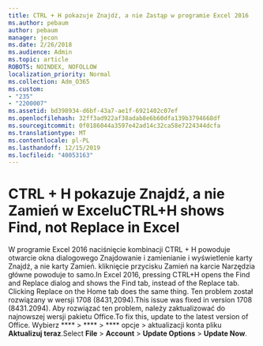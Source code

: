 ```yaml
---
title: CTRL + H pokazuje Znajdź, a nie Zastąp w programie Excel 2016
ms.author: pebaum
author: pebaum
manager: jecon
ms.date: 2/26/2018
ms.audience: Admin
ms.topic: article
ROBOTS: NOINDEX, NOFOLLOW
localization_priority: Normal
ms.collection: Adm_O365
ms.custom:
- "235"
- "2200007"
ms.assetid: bd398934-d6bf-43a7-ae1f-6921402c07ef
ms.openlocfilehash: 32ff3ad922af38adab8e6b60dfa139b3794668df
ms.sourcegitcommit: 0f0186044a3597e42ad14c32ca58e7224344dcfa
ms.translationtype: MT
ms.contentlocale: pl-PL
ms.lasthandoff: 12/15/2019
ms.locfileid: "40053163"
---
```

# <a name="ctrlh-shows-find-not-replace-in-excel"></a><span data-ttu-id="48480-102">CTRL + H pokazuje Znajdź, a nie Zamień w Excelu</span><span class="sxs-lookup"><span data-stu-id="48480-102">CTRL+H shows Find, not Replace in Excel</span></span>

<span data-ttu-id="48480-103">W programie Excel 2016 naciśnięcie kombinacji CTRL + H powoduje otwarcie okna dialogowego Znajdowanie i zamienianie i wyświetlenie karty Znajdź, a nie karty Zamień. kliknięcie przycisku Zamień na karcie Narzędzia główne powoduje to samo.</span><span class="sxs-lookup"><span data-stu-id="48480-103">In Excel 2016, pressing CTRL+H opens the Find and Replace dialog and shows the Find tab, instead of the Replace tab. Clicking Replace on the Home tab does the same thing.</span></span> <span data-ttu-id="48480-104">Ten problem został rozwiązany w wersji 1708 (8431,2094).</span><span class="sxs-lookup"><span data-stu-id="48480-104">This issue was fixed in version 1708 (8431.2094).</span></span> <span data-ttu-id="48480-105">Aby rozwiązać ten problem, należy zaktualizować do najnowszej wersji pakietu Office.</span><span class="sxs-lookup"><span data-stu-id="48480-105">To fix this, update to the latest version of Office.</span></span> <span data-ttu-id="48480-106">Wybierz \*\*\*\* \> \*\*\*\* \> \*\*\*\* opcje \> aktualizacji konta pliku **Aktualizuj teraz**.</span><span class="sxs-lookup"><span data-stu-id="48480-106">Select **File** \> **Account** \> **Update Options** \> **Update Now**.</span></span>
  